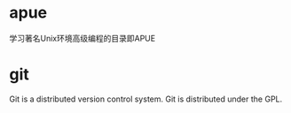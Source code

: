 # apue
学习著名Unix环境高级编程的目录即APUE

# git
Git is a distributed version control system.
Git is distributed under the GPL.

